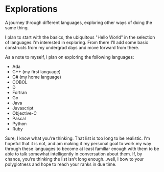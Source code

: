 # Explorations
A journey through different languages, exploring other ways of doing the same thing.

I plan to start with the basics, the ubiquitous "Hello World" in the selection of languages I'm interested in exploring. From there I'll add some basic constructs from my undergrad days and move forward from there.

As a note to myself, I plan on exploring the following languages:
* Ada
* C++ (my first language)
* C# (my home language)
* COBOL
* D
* Fortran
* Go
* Java
* Javascript
* Objective-C
* Pascal
* Python
* Ruby

Sure, I know what you're thinking. That list is too long to be realistic. I'm hopeful that it is not, and am making it my personal goal to work my way through these languages to become at least familiar enough with them to be able to talk somewhat intelligently in conversation about them. If, by chance, you're thinking the list isn't long enough...well, I bow to your polyglotness and hope to reach your ranks in due time.